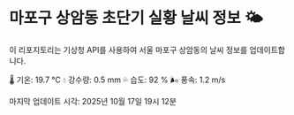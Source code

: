 
# 마포구 상암동 초단기 실황 날씨 정보 🌤️

이 리포지토리는 기상청 API를 사용하여 서울 마포구 상암동의 날씨 정보를 업데이트합니다. 

🌡️ 기온: 19.7 ℃
💧 강수량: 0.5 mm
💦 습도: 92 %
🌬️ 풍속: 1.2 m/s

마지막 업데이트 시각: 2025년 10월 17일 19시 12분    
